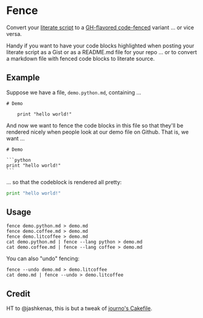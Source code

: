 Fence
=====

Convert your [literate script](http://ashkenas.com/literate-coffeescript/) to
a [GH-flavored code-fenced](https://help.github.com/articles/github-flavored-markdown) variant ... or vice versa.

Handy if you want to have your code blocks highlighted when posting 
your literate script as a Gist or as a README.md file for your repo ... or to
convert a markdown file with fenced code blocks to literate source.


## Example

Suppose we have a file, `demo.python.md`, containing ...

    # Demo

        print "hello world!"

And now we want to fence the code blocks in this file so that they'll be rendered nicely when people look at our demo file on Github. That is, we want ...

    # Demo

    ```python
    print "hello world!"
    ```

... so that the codeblock is rendered all pretty:

```python
print "hello world!"
```


## Usage

    fence demo.python.md > demo.md
    fence demo.coffee.md > demo.md
    fence demo.litcoffee > demo.md
    cat demo.python.md | fence --lang python > demo.md
    cat demo.coffee.md | fence --lang coffee > demo.md

You can also "undo" fencing:

    fence --undo demo.md > demo.litcoffee
    cat demo.md | fence --undo > demo.litcoffee


## Credit

HT to @jashkenas, this is but a tweak of [journo's Cakefile](https://github.com/jashkenas/journo/blob/master/Cakefile).

